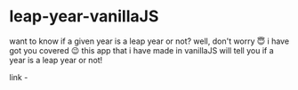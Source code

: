 # leap-year-vanillaJS
 
want to know if a given year is a leap year or not? well, don't worry 😇 i have got you covered 😉 this app that i have made in vanillaJS will tell you if a year is a leap year or not! 

link - 

